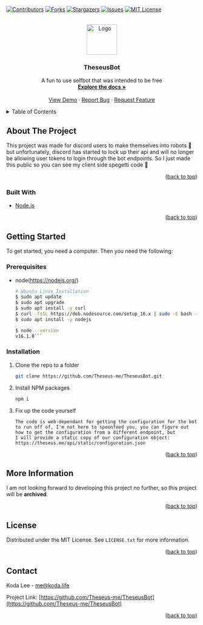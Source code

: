 <div id="top"></div>


<!-- PROJECT SHIELDS -->
<!--
*** I'm using markdown "reference style" links for readability.
*** Reference links are enclosed in brackets [ ] instead of parentheses ( ).
*** See the bottom of this document for the declaration of the reference variables
*** for contributors-url, forks-url, etc. 
*** https://www.markdownguide.org/basic-syntax/#reference-style-links
-->
[![Contributors][contributors-shield]][contributors-url]
[![Forks][forks-shield]][forks-url]
[![Stargazers][stars-shield]][stars-url]
[![Issues][issues-shield]][issues-url]
[![MIT License][license-shield]][license-url]



<!-- PROJECT LOGO -->
<br />
<div align="center">
  <a href="https://github.com/Theseus-me/TheseusBot">
    <img src="https://theseus.me/assets/images/logo/gradient.png" alt="Logo" width="80" height="80">
  </a>

<h3 align="center">TheseusBot</h3>

  <p align="center">
    A fun to use selfbot that was intended to be free
    <br />
    <a href="https://github.com/Theseus-me/TheseusBot"><strong>Explore the docs »</strong></a>
    <br />
    <br />
    <a href="https://github.com/Theseus-me/TheseusBot">View Demo</a>
    ·
    <a href="https://github.com/Theseus-me/TheseusBot/issues">Report Bug</a>
    ·
    <a href="https://github.com/Theseus-me/TheseusBot/issues">Request Feature</a>
  </p>
</div>



<!-- TABLE OF CONTENTS -->
<details>
  <summary>Table of Contents</summary>
  <ol>
    <li>
      <a href="#about-the-project">About The Project</a>
      <ul>
        <li><a href="#built-with">Built With</a></li>
      </ul>
    </li>
    <li>
      <a href="#getting-started">Getting Started</a>
      <ul>
        <li><a href="#prerequisites">Prerequisites</a></li>
        <li><a href="#installation">Installation</a></li>
      </ul>
    </li>
    <li><a href="#usage">Usage</a></li>
    <li><a href="#roadmap">Roadmap</a></li>
    <li><a href="#contributing">Contributing</a></li>
    <li><a href="#license">License</a></li>
    <li><a href="#contact">Contact</a></li>
    <li><a href="#acknowledgments">Acknowledgments</a></li>
  </ol>
</details>



<!-- ABOUT THE PROJECT -->
## About The Project
This project was made for discord users to make themselves into robots 🤖 but unfortunately, discord has started to lock up their api and will no longer be allowing user tokens to login through the bot endpoints. So I just made this public so you can see my client side spegetti code 🍝

<p align="right">(<a href="#top">back to top</a>)</p>



### Built With

* [Node.js](https://nodejs.org/)

<p align="right">(<a href="#top">back to top</a>)</p>



<!-- GETTING STARTED -->
## Getting Started

To get started, you need a computer. Then you need the following:

### Prerequisites

* node(https://nodejs.org/)
  ```sh
  # Ubuntu Linux Installation
  $ sudo apt update
  $ sudo apt upgrade
  $ sudo apt install -y curl
  $ curl -fsSL https://deb.nodesource.com/setup_16.x | sudo -E bash -
  $ sudo apt install -y nodejs

  $ node --version
  v16.1.0```

### Installation

1. Clone the repo to a folder
   ```sh
   git clone https://github.com/Theseus-me/TheseusBot.git
   ```
2. Install NPM packages
   ```sh
   npm i
   ```
3. Fix up the code yourself
   ```
   The code is web-dependant for getting the configuration for the bot
   to run off of, I'm not here to spoonfeed you, you can figure out 
   how to get the configuration from a different endpoint, but 
   I will provide a static copy of our configuration object:
   https://theseus.me/api/static/configuration.json
   ```

<p align="right">(<a href="#top">back to top</a>)</p>



## More Information

I am not looking forward to developing this project no further, so this project will be **archived**.

<p align="right">(<a href="#top">back to top</a>)</p>





<!-- LICENSE -->
## License

Distributed under the MIT License. See `LICENSE.txt` for more information.

<p align="right">(<a href="#top">back to top</a>)</p>



<!-- CONTACT -->
## Contact

Koda Lee - me@koda.life

Project Link: [https://github.com/Theseus-me/TheseusBot](https://github.com/Theseus-me/TheseusBot)

<p align="right">(<a href="#top">back to top</a>)</p>




<!-- MARKDOWN LINKS & IMAGES -->
<!-- https://www.markdownguide.org/basic-syntax/#reference-style-links -->
[contributors-shield]: https://img.shields.io/github/contributors/Theseus-me/TheseusBot.svg?style=for-the-badge
[contributors-url]: https://github.com/Theseus-me/TheseusBot/graphs/contributors
[forks-shield]: https://img.shields.io/github/forks/Theseus-me/TheseusBot.svg?style=for-the-badge
[forks-url]: https://github.com/Theseus-me/TheseusBot/network/members
[stars-shield]: https://img.shields.io/github/stars/Theseus-me/TheseusBot.svg?style=for-the-badge
[stars-url]: https://github.com/Theseus-me/TheseusBot/stargazers
[issues-shield]: https://img.shields.io/github/issues/Theseus-me/TheseusBot.svg?style=for-the-badge
[issues-url]: https://github.com/Theseus-me/TheseusBot/issues
[license-shield]: https://img.shields.io/github/license/Theseus-me/TheseusBot.svg?style=for-the-badge
[license-url]: https://github.com/Theseus-me/TheseusBot/blob/master/LICENSE.txt
[product-screenshot]: https://theseus.me/assets/images/logo/gradient.png
